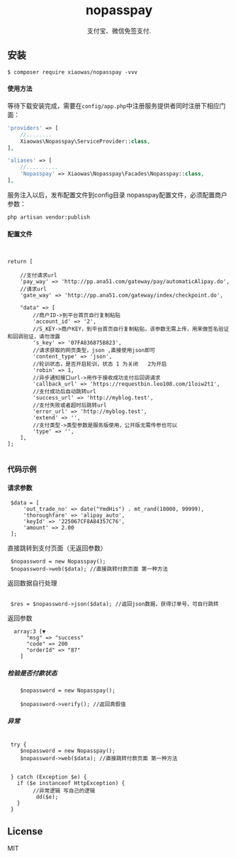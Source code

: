 <h1 align="center"> nopasspay </h1>

<p align="center"> 支付宝、微信免签支付.</p>


## 安装

```shell
$ composer require xiaowas/nopasspay -vvv
```

#### 使用方法

等待下载安装完成，需要在`config/app.php`中注册服务提供者同时注册下相应门面：
```php
'providers' => [
    //........
    Xiaowas\Nopasspay\ServiceProvider::class,
],

'aliases' => [
    //..........
    'Nopasspay' => Xiaowas\Nopasspay\Facades\Nopasspay::class,
],

```
服务注入以后，发布配置文件到config目录 nopasspay配置文件，必须配置商户参数：
```composer
php artisan vendor:publish
```

#### 配置文件

```


return [

    //支付请求url
    'pay_way' => 'http://pp.ana51.com/gateway/pay/automaticAlipay.do',
    //请求url
    'gate_way' => 'http://pp.ana51.com/gateway/index/checkpoint.do',
    
    "data" => [
        //商户ID->到平台首页自行复制粘贴
        'account_id' => '2',
        //S_KEY->商户KEY，到平台首页自行复制粘贴，该参数无需上传，用来做签名验证和回调验证，请勿泄露
        's_key' => '07FA836875B823',
        //请求获取的网页类型，json ,直接使用json即可
        'content_type' => 'json',
        //轮训状态，是否开启轮训，状态 1 为关闭   2为开启
        'robin' => 1,
        //异步通知接口url->用作于接收成功支付后回调请求
        'callback_url' => 'https://requestbin.leo108.com/1loiw2t1',
        //支付成功后自动跳转url
        'success_url' => 'http://myblog.test',
        //支付失败或者超时后跳转url
        'error_url' => 'http://myblog.test',
        'extend' => '',
        //支付类型->类型参数是服务版使用，公开版无需传参也可以
        'type' => '',
    ],
];


```



### 代码示例

#### 请求参数

````
 $data = [
     'out_trade_no' => date("YmdHis") . mt_rand(10000, 99999),
     'thoroughfare' => 'alipay_auto',
     'keyId' => '225067CF8A84357C76',
     'amount' => 2.00
 ];

````

直接跳转到支付页面（无返回参数）

````
 $nopassword = new Nopasspay();
 $nopassword->web($data); //直接跳转付款页面 第一种方法

````

返回数据自行处理

````

 $res = $nopassword->json($data); //返回json数据，获得订单号，可自行跳转 

````

返回参数

```
  array:3 [▼
      "msg" => "success"
      "code" => 200
      "orderId" => "87"
    ]

```


##### 检验是否付款状态

```
    $nopassword = new Nopasspay();

    $nopassword->verify(); //返回真假值

```


##### 异常

````

 try {
    $nopassword = new Nopasspay();
    $nopassword->web($data); //直接跳转付款页面 第一种方法
    

 } catch (Exception $e) {
   if ($e instanceof HttpException) {
        //异常逻辑 写自己的逻辑
         dd($e);
   }
 }
````


## License

MIT